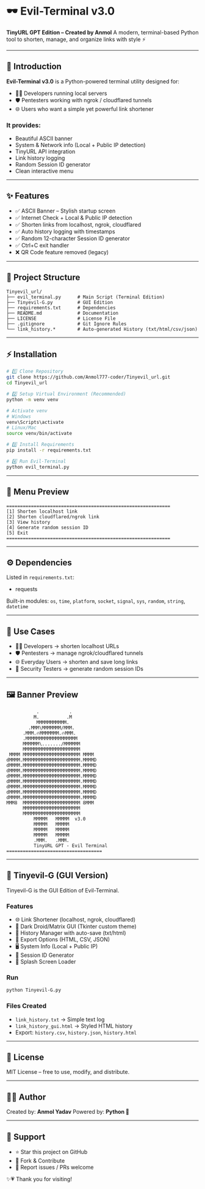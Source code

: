 # 🕶️ Evil-Terminal v3.0

**TinyURL GPT Edition – Created by Anmol**
A modern, terminal-based Python tool to shorten, manage, and organize links with style ⚡

---

## 📖 Introduction

**Evil-Terminal v3.0** is a Python-powered terminal utility designed for:

* 👨‍💻 Developers running local servers
* 🛡️ Pentesters working with ngrok / cloudflared tunnels
* 🌐 Users who want a simple yet powerful link shortener

### It provides:

* Beautiful ASCII banner
* System & Network info (Local + Public IP detection)
* TinyURL API integration
* Link history logging
* Random Session ID generator
* Clean interactive menu

---

## ✨ Features

* ✅ ASCII Banner – Stylish startup screen
* ✅ Internet Check + Local & Public IP detection
* ✅ Shorten links from localhost, ngrok, cloudflared
* ✅ Auto history logging with timestamps
* ✅ Random 12-character Session ID generator
* ✅ Ctrl+C exit handler
* ❌ QR Code feature removed (legacy)

---

## 📂 Project Structure

```
Tinyevil_url/
├── evil_terminal.py      # Main Script (Terminal Edition)
├── Tinyevil-G.py         # GUI Edition
├── requirements.txt      # Dependencies
├── README.md             # Documentation
├── LICENSE               # License File
├── .gitignore            # Git Ignore Rules
└── link_history.*        # Auto-generated History (txt/html/csv/json)
```

---

## ⚡ Installation

```bash
# 1️⃣ Clone Repository
git clone https://github.com/Anmol777-coder/Tinyevil_url.git
cd Tinyevil_url

# 2️⃣ Setup Virtual Environment (Recommended)
python -m venv venv

# Activate venv
# Windows
venv\Scripts\activate
# Linux/Mac
source venv/bin/activate

# 3️⃣ Install Requirements
pip install -r requirements.txt

# 4️⃣ Run Evil-Terminal
python evil_terminal.py
```

---

## 📜 Menu Preview

```
============================================================
[1] Shorten localhost link
[2] Shorten cloudflared/ngrok link
[3] View history
[4] Generate random session ID
[5] Exit
============================================================
```

---

## ⚙️ Dependencies

Listed in `requirements.txt`:

* requests

Built-in modules: `os`, `time`, `platform`, `socket`, `signal`, `sys`, `random`, `string`, `datetime`

---

## 🎯 Use Cases

* 👨‍💻 Developers → shorten localhost URLs
* 🛡️ Pentesters → manage ngrok/cloudflared tunnels
* 🌐 Everyday Users → shorten and save long links
* 🔑 Security Testers → generate random session IDs

---

## 🖼️ Banner Preview

```
           .           .           
          M.          .M          
           MMMMMMMMMMM.           
        .MMM\MMMMMMM/MMM.         
      .MMM.🔥MMMMMMM.🔥MMM.        
      .MMMMMMMMMMMMMMMMMMM        
      MMMMMM\......./MMMMMM       
      MMMMMMMMMMMMMMMMMMMMM       
 MMMM MMMMMMMMMMMMMMMMMMMMM MMMM
dMMMM.MMMMMMMMMMMMMMMMMMMMM.MMMMD
dMMMM.MMMMMMMMMMMMMMMMMMMMM.MMMMD
dMMMM.MMMMMMMMMMMMMMMMMMMMM.MMMMD
dMMMM.MMMMMMMMMMMMMMMMMMMMM.MMMMD
dMMMM.MMMMMMMMMMMMMMMMMMMMM.MMMMD
dMMMM.MMMMMMMMMMMMMMMMMMMMM.MMMMD
dMMMM.MMMMMMMMMMMMMMMMMMMMM.MMMMD
dMMMM.MMMMMMMMMMMMMMMMMMMMM.MMMMD
MMM8  MMMMMMMMMMMMMMMMMMMMM 8MMM  
      MMMMMMMMMMMMMMMMMMMMM      
      MMMMMMMMMMMMMMMMMMMMM       
          MMMMM   MMMMM  v3.0     
          MMMMM   MMMMM           
          MMMMM   MMMMM           
          MMMMM   MMMMM           
          .MMM.   .MMM.           
          TinyURL GPT - Evil Terminal
===================================
```

---

## 🎨 Tinyevil-G (GUI Version)

Tinyevil-G is the GUI Edition of Evil-Terminal.

### Features

* 🌐 Link Shortener (localhost, ngrok, cloudflared)
* 🎨 Dark Droid/Matrix GUI (Tkinter custom theme)
* 📜 History Manager with auto-save (txt/html)
* 📂 Export Options (HTML, CSV, JSON)
* 🖥 System Info (Local + Public IP)
* 🔑 Session ID Generator
* 🚀 Splash Screen Loader

### Run

```bash
python Tinyevil-G.py
```

### Files Created

* `link_history.txt` → Simple text log
* `link_history_gui.html` → Styled HTML history
* Export: `history.csv`, `history.json`, `history.html`

---

## 📜 License

MIT License – free to use, modify, and distribute.

---

## 🧑‍💻 Author

Created by: **Anmol Yadav**
Powered by: **Python 🐍**

---

## 🌟 Support

* ⭐ Star this project on GitHub
* 🔁 Fork & Contribute
* 🐞 Report issues / PRs welcome

✨💗 Thank you for visiting!
